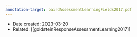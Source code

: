 ```yaml
---
annotation-target: bairdAssessmentLearningFields2017.pdf
---
```


- Date created: 2023-03-20
- Related: [[goldsteinResponseAssessmentLearning2017]]